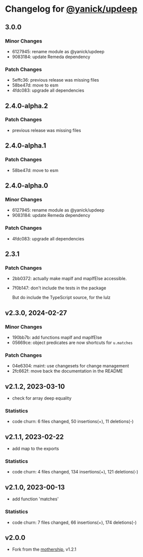 # Changelog for [@yanick/updeep](https://github.com/yanick/updeep)

## 3.0.0

### Minor Changes

- 6127945: rename module as @yanick/updeep
- 9083184: update Remeda dependency

### Patch Changes

- 5effc36: previous release was missing files
- 58be47d: move to esm
- 4fdc083: upgrade all dependencies

## 2.4.0-alpha.2

### Patch Changes

- previous release was missing files

## 2.4.0-alpha.1

### Patch Changes

- 58be47d: move to esm

## 2.4.0-alpha.0

### Minor Changes

- 6127945: rename module as @yanick/updeep
- 9083184: update Remeda dependency

### Patch Changes

- 4fdc083: upgrade all dependencies

## 2.3.1

### Patch Changes

- 2bb0372: actually make mapIf and mapIfElse accessible.
- 7f0b147: don't include the tests in the package

  But do include the TypeScript source, for the lulz

## v2.3.0, 2024-02-27

### Minor Changes

- 190bb7b: add functions mapIf and mapIfElse
- 05669ce: object predicates are now shortcuts for `u.matches`

### Patch Changes

- 04e6304: maint: use changesets for change management
- 2fc662f: move back the documentation in the README

## v2.1.2, 2023-03-10

- check for array deep equality

### Statistics

- code churn: 6 files changed, 50 insertions(+), 11 deletions(-)

## v2.1.1, 2023-02-22

- add map to the exports

### Statistics

- code churn: 4 files changed, 134 insertions(+), 121 deletions(-)

## v2.1.0, 2023-00-13

- add function 'matches'

### Statistics

- code churn: 7 files changed, 66 insertions(+), 174 deletions(-)

## v2.0.0

- Fork from the [mothership](github.com/substantial/updeep), v1.2.1
